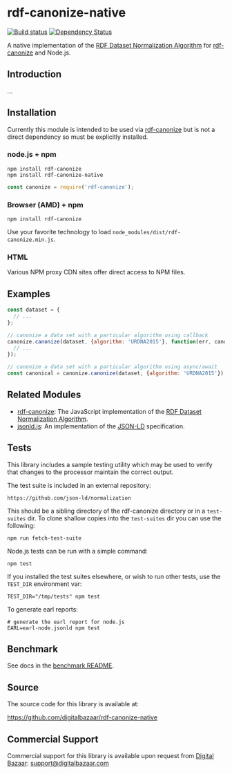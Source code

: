 # rdf-canonize-native

[![Build status](https://img.shields.io/travis/digitalbazaar/rdf-canonize-native.svg)](https://travis-ci.org/digitalbazaar/rdf-canonize-native)
[![Dependency Status](https://img.shields.io/david/digitalbazaar/rdf-canonize-native.svg)](https://david-dm.org/digitalbazaar/rdf-canonize-native)

A native implementation of the [RDF Dataset Normalization Algorithm][] for
[rdf-canonize][] and Node.js.

Introduction
------------

...

Installation
------------

Currently this module is intended to be used via [rdf-canonize][] but is not a
direct dependency so must be explicitly installed.

### node.js + npm

```
npm install rdf-canonize
npm install rdf-canonize-native
```

```js
const canonize = require('rdf-canonize');
```

### Browser (AMD) + npm

```
npm install rdf-canonize
```

Use your favorite technology to load `node_modules/dist/rdf-canonize.min.js`.

### HTML

Various NPM proxy CDN sites offer direct access to NPM files.

Examples
--------

```js
const dataset = {
  // ...
};

// canonize a data set with a particular algorithm using callback
canonize.canonize(dataset, {algorithm: 'URDNA2015'}, function(err, canonical) {
  // ...
});

// canonize a data set with a particular algorithm using async/await
const canonical = canonize.canonize(dataset, {algorithm: 'URDNA2015'});
```

Related Modules
---------------

* [rdf-canonize][]: The JavaScript implementation of the [RDF Dataset
  Normalization Algorithm][].
* [jsonld.js][]: An implementation of the [JSON-LD][] specification.

Tests
-----

This library includes a sample testing utility which may be used to verify
that changes to the processor maintain the correct output.

The test suite is included in an external repository:

    https://github.com/json-ld/normalization

This should be a sibling directory of the rdf-canonize directory or in a
`test-suites` dir. To clone shallow copies into the `test-suites` dir you can
use the following:

    npm run fetch-test-suite

Node.js tests can be run with a simple command:

    npm test

If you installed the test suites elsewhere, or wish to run other tests, use
the `TEST_DIR` environment var:

    TEST_DIR="/tmp/tests" npm test

To generate earl reports:

    # generate the earl report for node.js
    EARL=earl-node.jsonld npm test

Benchmark
---------

See docs in the [benchmark README](./benchmark/README.md).

Source
------

The source code for this library is available at:

https://github.com/digitalbazaar/rdf-canonize-native

Commercial Support
------------------

Commercial support for this library is available upon request from
[Digital Bazaar][]: support@digitalbazaar.com

[Digital Bazaar]: https://digitalbazaar.com/
[JSON-LD]: https://json-ld.org/
[RDF Dataset Normalization Algorithm]: https://json-ld.github.io/normalization/
[jsonld.js]: https://github.com/digitalbazaar/jsonld.js
[rdf-canonize]: https://github.com/digitalbazaar/rdf-canonize
